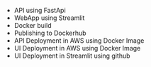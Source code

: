 * API using FastApi
* WebApp using Streamlit
* Docker build
* Publishing to Dockerhub
* API Deployment in AWS using Docker Image
* UI Deployment in AWS using Docker Image
* UI Deployment in Streamlit using github
